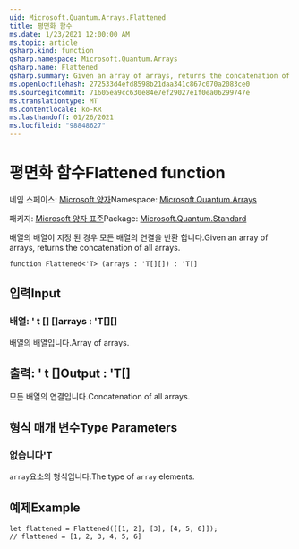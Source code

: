 ```yaml
---
uid: Microsoft.Quantum.Arrays.Flattened
title: 평면화 함수
ms.date: 1/23/2021 12:00:00 AM
ms.topic: article
qsharp.kind: function
qsharp.namespace: Microsoft.Quantum.Arrays
qsharp.name: Flattened
qsharp.summary: Given an array of arrays, returns the concatenation of all arrays.
ms.openlocfilehash: 272533d4efd8598b21daa341c867c070a2083ce0
ms.sourcegitcommit: 71605ea9cc630e84e7ef29027e1f0ea06299747e
ms.translationtype: MT
ms.contentlocale: ko-KR
ms.lasthandoff: 01/26/2021
ms.locfileid: "98848627"
---
```

# <a name="flattened-function"></a><span data-ttu-id="16198-102">평면화 함수</span><span class="sxs-lookup"><span data-stu-id="16198-102">Flattened function</span></span>

<span data-ttu-id="16198-103">네임 스페이스: [Microsoft 양자](xref:Microsoft.Quantum.Arrays)</span><span class="sxs-lookup"><span data-stu-id="16198-103">Namespace: [Microsoft.Quantum.Arrays](xref:Microsoft.Quantum.Arrays)</span></span>

<span data-ttu-id="16198-104">패키지: [Microsoft 양자 표준](https://nuget.org/packages/Microsoft.Quantum.Standard)</span><span class="sxs-lookup"><span data-stu-id="16198-104">Package: [Microsoft.Quantum.Standard](https://nuget.org/packages/Microsoft.Quantum.Standard)</span></span>


<span data-ttu-id="16198-105">배열의 배열이 지정 된 경우 모든 배열의 연결을 반환 합니다.</span><span class="sxs-lookup"><span data-stu-id="16198-105">Given an array of arrays, returns the concatenation of all arrays.</span></span>

```qsharp
function Flattened<'T> (arrays : 'T[][]) : 'T[]
```


## <a name="input"></a><span data-ttu-id="16198-106">입력</span><span class="sxs-lookup"><span data-stu-id="16198-106">Input</span></span>

### <a name="arrays--t"></a><span data-ttu-id="16198-107">배열: ' t [] []</span><span class="sxs-lookup"><span data-stu-id="16198-107">arrays : 'T[][]</span></span>

<span data-ttu-id="16198-108">배열의 배열입니다.</span><span class="sxs-lookup"><span data-stu-id="16198-108">Array of arrays.</span></span>



## <a name="output--t"></a><span data-ttu-id="16198-109">출력: ' t []</span><span class="sxs-lookup"><span data-stu-id="16198-109">Output : 'T[]</span></span>

<span data-ttu-id="16198-110">모든 배열의 연결입니다.</span><span class="sxs-lookup"><span data-stu-id="16198-110">Concatenation of all arrays.</span></span>

## <a name="type-parameters"></a><span data-ttu-id="16198-111">형식 매개 변수</span><span class="sxs-lookup"><span data-stu-id="16198-111">Type Parameters</span></span>

### <a name="t"></a><span data-ttu-id="16198-112">없습니다</span><span class="sxs-lookup"><span data-stu-id="16198-112">'T</span></span>

<span data-ttu-id="16198-113">`array`요소의 형식입니다.</span><span class="sxs-lookup"><span data-stu-id="16198-113">The type of `array` elements.</span></span>

## <a name="example"></a><span data-ttu-id="16198-114">예제</span><span class="sxs-lookup"><span data-stu-id="16198-114">Example</span></span>

```qsharp
let flattened = Flattened([[1, 2], [3], [4, 5, 6]]);
// flattened = [1, 2, 3, 4, 5, 6]
```